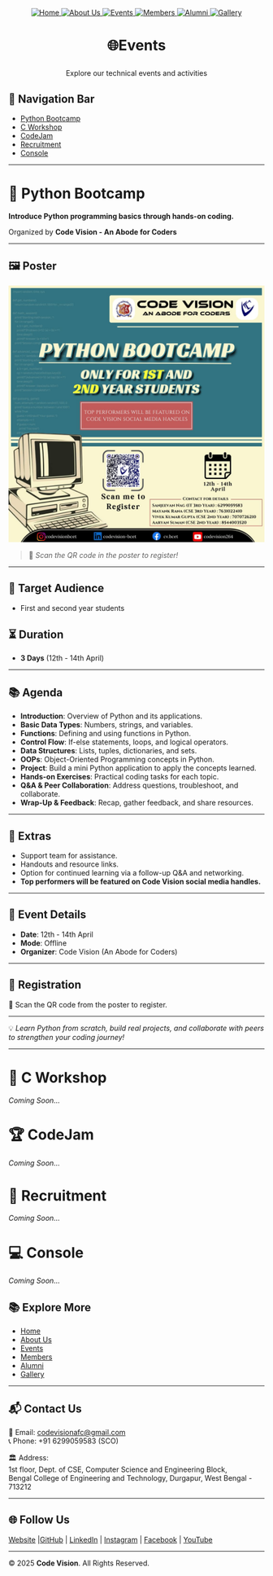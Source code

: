 <!-- | [Home](./README.md) | [About Us](AboutUs.md) | [Events](Events.md) | [Members](Members.md) | [Alumni](Alumni.md) | [Gallery](Gallery.md) | [Contact Us](ContactUs.md) |
|------------------------|------------------------|---------------------|-----------------------|---------------------|-----------------------|----------------------------| -->
<p align="center" width="100%">
  <a href="../README.md">
    <img src="https://img.shields.io/badge/Home-FF0000?style=for-the-badge" alt="Home"/>
  </a>
  <a href="../pages/ABOUT.md">
    <img src="https://img.shields.io/badge/About%20Us-FF0000?style=for-the-badge" alt="About Us"/>
  </a>
  <a href="../pages/EVENTS.md">
    <img src="https://img.shields.io/badge/Events-FF0000?style=for-the-badge" alt="Events"/>
  </a>
  <a href="../pages/MEMBERS.md">
    <img src="https://img.shields.io/badge/Members-FF0000?style=for-the-badge" alt="Members"/>
  </a>
  <a href="../pages/ALUMNI.md">
    <img src="https://img.shields.io/badge/Alumni-FF0000?style=for-the-badge" alt="Alumni"/>
  </a>
  <a href="../pages/GALLERY.md">
    <img src="https://img.shields.io/badge/Gallery-FF0000?style=for-the-badge" alt="Gallery"/>
  </a>
</p>

# <p align="center">🌐Events</p> 
 <p align="center">Explore our technical events and activities</p> 


## 🧭 Navigation Bar
- [Python Bootcamp](#-python-bootcamp)
- [C Workshop](#-c-workshop)
- [CodeJam](#-codejam)
- [Recruitment](#-recruitment)
- [Console](#-console)

---

# 🚀 Python Bootcamp

**Introduce Python programming basics through hands-on coding.**

Organized by **Code Vision - An Abode for Coders**

---

## 🖼️ Poster
![Python Bootcamp Poster](../assets/Events/PythonWorkshop.jpg)

> 📌 *Scan the QR code in the poster to register!*

---

## 🎯 Target Audience
- First and second year students  

## ⏳ Duration
- **3 Days** (12th - 14th April)

---

## 📚 Agenda

- **Introduction**: Overview of Python and its applications.  
- **Basic Data Types**: Numbers, strings, and variables.  
- **Functions**: Defining and using functions in Python.  
- **Control Flow**: If-else statements, loops, and logical operators.  
- **Data Structures**: Lists, tuples, dictionaries, and sets.  
- **OOPs**: Object-Oriented Programming concepts in Python.  
- **Project**: Build a mini Python application to apply the concepts learned.  
- **Hands-on Exercises**: Practical coding tasks for each topic.  
- **Q&A & Peer Collaboration**: Address questions, troubleshoot, and collaborate.  
- **Wrap-Up & Feedback**: Recap, gather feedback, and share resources.  

---

## 🌟 Extras
- Support team for assistance.  
- Handouts and resource links.  
- Option for continued learning via a follow-up Q&A and networking.  
- **Top performers will be featured on Code Vision social media handles.**

---

## 📌 Event Details
- **Date**: 12th - 14th April  
- **Mode**: Offline  
- **Organizer**: Code Vision (An Abode for Coders)  

---

## 📲 Registration
📌 Scan the QR code from the poster to register.  

---

💡 *Learn Python from scratch, build real projects, and collaborate with peers to strengthen your coding journey!*

---

# 📘 C Workshop
_Coming Soon..._

# 🏆 CodeJam
_Coming Soon..._

# 👥 Recruitment
_Coming Soon..._

# 💻 Console
_Coming Soon..._

















## 📚 Explore More
- [Home](../README.md)  
- [About Us](../pages/ABOUT.md)  
- [Events](../pages/EVENTS.md)  
- [Members](../pages/MEMBERS.md)  
- [Alumni](../pages/ALUMNI.md)  
- [Gallery](../pages/GALLERY.md)   

---

## 📬 Contact Us
📧 Email: [codevisionafc@gmail.com](mailto:codevisionafc@gmail.com)  
📞 Phone: +91 6299059583 (SCO)  

🏛️ Address:  
1st floor, Dept. of CSE, Computer Science and Engineering Block,  
Bengal College of Engineering and Technology, Durgapur, West Bengal - 713212  

---

## 🌐 Follow Us

[Website]( https://codevision-bcet.web.app/) |[GitHub](https://github.com/Code-Vision-BCET-organisation ) | [LinkedIn](https://www.linkedin.com/company/codevision-bcet) | [Instagram](https://www.instagram.com/codevisionbcet/) | [Facebook](https://www.facebook.com/cv.bcet/) | [YouTube](http://www.youtube.com/@codevisionbcet )  

---

© 2025 **Code Vision**. All Rights Reserved.  

